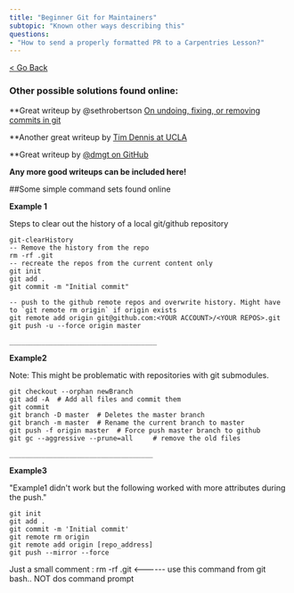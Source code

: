 ```yaml
---
title: "Beginner Git for Maintainers"
subtopic: "Known other ways describing this"
questions:
- "How to send a properly formatted PR to a Carpentries Lesson?"
---
```


[< Go Back](https://hoytpr.github.io/git_beginner/Maintaining-for-beginners-narrative1)

### Other possible solutions found online:

**Great writeup by @sethrobertson [On undoing, fixing, or removing commits in git](https://sethrobertson.github.io/GitFixUm/fixup.html)

**Another great writeup by [Tim Dennis at UCLA](https://www.tim-dennis.com/swc/2016/07/25/contributing-carpentries.html)

**Great writeup by [@dmgt on GitHub](https://github.com/dmgt/swc_github_flow/blob/master/for_novice_contributors.md)

__Any more good writeups can be included here!__

##Some simple command sets found online

**Example 1**
 
Steps to clear out the history of a local git/github repository

```
git-clearHistory
-- Remove the history from the repo 
rm -rf .git
-- recreate the repos from the current content only
git init
git add .
git commit -m "Initial commit"

-- push to the github remote repos and overwrite history. Might have to `git remote rm origin` if origin exists
git remote add origin git@github.com:<YOUR ACCOUNT>/<YOUR REPOS>.git
git push -u --force origin master
```

`_____________________________________`


**Example2**

Note: This might be problematic with repositories with git submodules.

```
git checkout --orphan newBranch
git add -A  # Add all files and commit them
git commit
git branch -D master  # Deletes the master branch
git branch -m master  # Rename the current branch to master
git push -f origin master  # Force push master branch to github
git gc --aggressive --prune=all     # remove the old files
```

`____________________________________`

**Example3**

"Example1 didn't work but the following worked with more attributes during the push."

```
git init
git add .
git commit -m 'Initial commit' 
git remote rm origin 
git remote add origin [repo_address]
git push --mirror --force
```

Just a small comment :
rm -rf .git <------ use this command from git bash.. NOT dos command prompt

